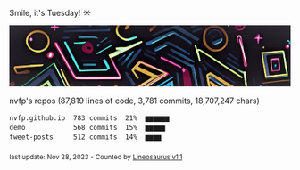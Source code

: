 Smile, it's Tuesday! ☀️

![banner](https://github.com/nvfp/nvfp/raw/main/assets/banner.jpg)

nvfp's repos (87,819 lines of code, 3,781 commits, 18,707,247 chars)

```txt
nvfp.github.io  783 commits  21%  ▆▆▆▆▆▆
demo            568 commits  15%  ▆▆▆▆▆
tweet-posts     512 commits  14%  ▆▆▆▆
```

<sub>last update: Nov 28, 2023 - Counted by [Lineosaurus v1.1](https://github.com/Lineosaurus/Lineosaurus)</sub>